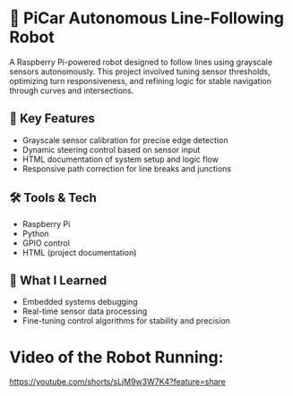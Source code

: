 # 🤖 PiCar Autonomous Line-Following Robot

A Raspberry Pi-powered robot designed to follow lines using grayscale sensors autonomously. This project involved tuning sensor thresholds, optimizing turn responsiveness, and refining logic for stable navigation through curves and intersections.

## 🔧 Key Features
- Grayscale sensor calibration for precise edge detection
- Dynamic steering control based on sensor input
- HTML documentation of system setup and logic flow
- Responsive path correction for line breaks and junctions

## 🛠 Tools & Tech
- Raspberry Pi
- Python
- GPIO control
- HTML (project documentation)

## 🚗 What I Learned
- Embedded systems debugging
- Real-time sensor data processing
- Fine-tuning control algorithms for stability and precision

# Video of the Robot Running: 
https://youtube.com/shorts/sLjM9w3W7K4?feature=share 

